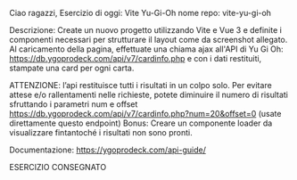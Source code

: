 Ciao ragazzi,
Esercizio di oggi: Vite Yu-Gi-Oh
nome repo: vite-yu-gi-oh

Descrizione: Create un nuovo progetto utilizzando Vite e Vue 3 e definite i componenti necessari per strutturare il layout come da screenshot allegato. Al caricamento della pagina, effettuate una chiama ajax all'API di Yu Gi Oh: https://db.ygoprodeck.com/api/v7/cardinfo.php e con i dati restituiti, stampate una card per ogni carta.

ATTENZIONE: l’api restituisce tutti i risultati in un colpo solo. Per evitare attese e/o rallentamenti nelle richieste, potete diminuire il numero di risultati sfruttando i parametri num e offset
https://db.ygoprodeck.com/api/v7/cardinfo.php?num=20&offset=0 (usate direttamente questo endpoint)
Bonus: Creare un componente loader da visualizzare fintantoché i risultati non sono pronti.

Documentazione: https://ygoprodeck.com/api-guide/

ESERCIZIO CONSEGNATO
